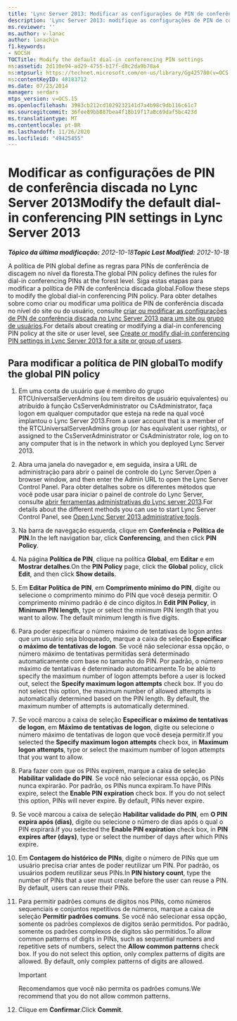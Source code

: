 ```yaml
---
title: 'Lync Server 2013: Modificar as configurações de PIN de conferência discada'
description: 'Lync Server 2013: modifique as configurações de PIN de conferência discada padrão.'
ms.reviewer: ''
ms.author: v-lanac
author: lanachin
f1.keywords:
- NOCSH
TOCTitle: Modify the default dial-in conferencing PIN settings
ms:assetid: 2d110e94-ad29-4755-b17f-d8c2da9b78a4
ms:mtpsurl: https://technet.microsoft.com/en-us/library/Gg425780(v=OCS.15)
ms:contentKeyID: 48183712
ms.date: 07/23/2014
manager: serdars
mtps_version: v=OCS.15
ms.openlocfilehash: 3983cb212cd1029232141d7a4b98c9db116c61c7
ms.sourcegitcommit: 36fee89bb887bea4f18b19f17a8c69daf5bc423d
ms.translationtype: MT
ms.contentlocale: pt-BR
ms.lasthandoff: 11/26/2020
ms.locfileid: "49425455"
---
```

# <a name="modify-the-default-dial-in-conferencing-pin-settings-in-lync-server-2013"></a><span data-ttu-id="057fc-103">Modificar as configurações de PIN de conferência discada no Lync Server 2013</span><span class="sxs-lookup"><span data-stu-id="057fc-103">Modify the default dial-in conferencing PIN settings in Lync Server 2013</span></span>

<div data-xmlns="http://www.w3.org/1999/xhtml">

<div class="topic" data-xmlns="http://www.w3.org/1999/xhtml" data-msxsl="urn:schemas-microsoft-com:xslt" data-cs="https://msdn.microsoft.com/">

<div data-asp="https://msdn2.microsoft.com/asp">



</div>

<div id="mainSection">

<div id="mainBody"><span data-ttu-id="057fc-104">

<span> </span></span><span class="sxs-lookup"><span data-stu-id="057fc-104">

<span> </span></span></span>

<span data-ttu-id="057fc-105">_**Tópico da última modificação:** 2012-10-18_</span><span class="sxs-lookup"><span data-stu-id="057fc-105">_**Topic Last Modified:** 2012-10-18_</span></span>

<span data-ttu-id="057fc-106">A política de PIN global define as regras para PINs de conferência de discagem no nível da floresta.</span><span class="sxs-lookup"><span data-stu-id="057fc-106">The global PIN policy defines the rules for dial-in conferencing PINs at the forest level.</span></span> <span data-ttu-id="057fc-107">Siga estas etapas para modificar a política de PIN de conferência discada global.</span><span class="sxs-lookup"><span data-stu-id="057fc-107">Follow these steps to modify the global dial-in conferencing PIN policy.</span></span> <span data-ttu-id="057fc-108">Para obter detalhes sobre como criar ou modificar uma política de PIN de conferência discada no nível do site ou do usuário, consulte [criar ou modificar as configurações de PIN de conferência discada no Lync Server 2013 para um site ou grupo de usuários](lync-server-2013-create-or-modify-dial-in-conferencing-pin-settings-for-a-site-or-group-of-users.md).</span><span class="sxs-lookup"><span data-stu-id="057fc-108">For details about creating or modifying a dial-in conferencing PIN policy at the site or user level, see [Create or modify dial-in conferencing PIN settings in Lync Server 2013 for a site or group of users](lync-server-2013-create-or-modify-dial-in-conferencing-pin-settings-for-a-site-or-group-of-users.md).</span></span>

<div>

## <a name="to-modify-the-global-pin-policy"></a><span data-ttu-id="057fc-109">Para modificar a política de PIN global</span><span class="sxs-lookup"><span data-stu-id="057fc-109">To modify the global PIN policy</span></span>

1.  <span data-ttu-id="057fc-110">Em uma conta de usuário que é membro do grupo RTCUniversalServerAdmins (ou tem direitos de usuário equivalentes) ou atribuído à função CsServerAdministrator ou CsAdministrator, faça logon em qualquer computador que esteja na rede na qual você implantou o Lync Server 2013.</span><span class="sxs-lookup"><span data-stu-id="057fc-110">From a user account that is a member of the RTCUniversalServerAdmins group (or has equivalent user rights), or assigned to the CsServerAdministrator or CsAdministrator role, log on to any computer that is in the network in which you deployed Lync Server 2013.</span></span>

2.  <span data-ttu-id="057fc-111">Abra uma janela do navegador e, em seguida, insira a URL de administração para abrir o painel de controle do Lync Server.</span><span class="sxs-lookup"><span data-stu-id="057fc-111">Open a browser window, and then enter the Admin URL to open the Lync Server Control Panel.</span></span> <span data-ttu-id="057fc-112">Para obter detalhes sobre os diferentes métodos que você pode usar para iniciar o painel de controle do Lync Server, consulte [abrir ferramentas administrativas do Lync server 2013](lync-server-2013-open-lync-server-administrative-tools.md).</span><span class="sxs-lookup"><span data-stu-id="057fc-112">For details about the different methods you can use to start Lync Server Control Panel, see [Open Lync Server 2013 administrative tools](lync-server-2013-open-lync-server-administrative-tools.md).</span></span>

3.  <span data-ttu-id="057fc-113">Na barra de navegação esquerda, clique em **Conferência** e **Política de PIN**.</span><span class="sxs-lookup"><span data-stu-id="057fc-113">In the left navigation bar, click **Conferencing**, and then click **PIN Policy**.</span></span>

4.  <span data-ttu-id="057fc-114">Na página **Política de PIN**, clique na política **Global**, em **Editar** e em **Mostrar detalhes**.</span><span class="sxs-lookup"><span data-stu-id="057fc-114">On the **PIN Policy** page, click the **Global** policy, click **Edit**, and then click **Show details**.</span></span>

5.  <span data-ttu-id="057fc-p103">Em **Editar Política de PIN**, em **Comprimento mínimo do PIN**, digite ou selecione o comprimento mínimo do PIN que você deseja permitir. O comprimento mínimo padrão é de cinco dígitos.</span><span class="sxs-lookup"><span data-stu-id="057fc-p103">In **Edit PIN Policy**, in **Minimum PIN length**, type or select the minimum PIN length that you want to allow. The default minimum length is five digits.</span></span>

6.  <span data-ttu-id="057fc-p104">Para poder especificar o número máximo de tentativas de logon antes que um usuário seja bloqueado, marque a caixa de seleção **Especificar o máximo de tentativas de logon**. Se você não selecionar essa opção, o número máximo de tentativas permitidas será determinado automaticamente com base no tamanho do PIN. Por padrão, o número máximo de tentativas é determinado automaticamente.</span><span class="sxs-lookup"><span data-stu-id="057fc-p104">To be able to specify the maximum number of logon attempts before a user is locked out, select the **Specify maximum logon attempts** check box. If you do not select this option, the maximum number of allowed attempts is automatically determined based on the PIN length. By default, the maximum number of attempts is automatically determined.</span></span>

7.  <span data-ttu-id="057fc-120">Se você marcou a caixa de seleção **Especificar o máximo de tentativas de logon**, em **Máximo de tentativas de logon**, digite ou selecione o número máximo de tentativas de logon que você deseja permitir.</span><span class="sxs-lookup"><span data-stu-id="057fc-120">If you selected the **Specify maximum logon attempts** check box, in **Maximum logon attempts**, type or select the maximum number of logon attempts that you want to allow.</span></span>

8.  <span data-ttu-id="057fc-p105">Para fazer com que os PINs expirem, marque a caixa de seleção **Habilitar validade do PIN**. Se você não selecionar essa opção, os PINs nunca expirarão. Por padrão, os PINs nunca expiram.</span><span class="sxs-lookup"><span data-stu-id="057fc-p105">To have PINs expire, select the **Enable PIN expiration** check box. If you do not select this option, PINs will never expire. By default, PINs never expire.</span></span>

9.  <span data-ttu-id="057fc-124">Se você marcou a caixa de seleção **Habilitar validade do PIN**, em **O PIN expira após (dias)**, digite ou selecione o número de dias após o qual o PIN expirará.</span><span class="sxs-lookup"><span data-stu-id="057fc-124">If you selected the **Enable PIN expiration** check box, in **PIN expires after (days)**, type or select the number of days after which PINs expire.</span></span>

10. <span data-ttu-id="057fc-p106">Em **Contagem do histórico de PINs**, digite o número de PINs que um usuário precisa criar antes de poder reutilizar um PIN. Por padrão, os usuários podem reutilizar seus PINs.</span><span class="sxs-lookup"><span data-stu-id="057fc-p106">In **PIN history count**, type the number of PINs that a user must create before the user can reuse a PIN. By default, users can reuse their PINs.</span></span>

11. <span data-ttu-id="057fc-p107">Para permitir padrões comuns de dígitos nos PINs, como números sequenciais e conjuntos repetitivos de números, marque a caixa de seleção **Permitir padrões comuns**. Se você não selecionar essa opção, somente os padrões complexos de dígitos serão permitidos. Por padrão, somente os padrões complexos de dígitos são permitidos.</span><span class="sxs-lookup"><span data-stu-id="057fc-p107">To allow common patterns of digits in PINs, such as sequential numbers and repetitive sets of numbers, select the **Allow common patterns** check box. If you do not select this option, only complex patterns of digits are allowed. By default, only complex patterns of digits are allowed.</span></span>
    
    <div>
    

    > [!IMPORTANT]  
    > <span data-ttu-id="057fc-130">Recomendamos que você não permita os padrões comuns.</span><span class="sxs-lookup"><span data-stu-id="057fc-130">We recommend that you do not allow common patterns.</span></span>

    
    </div>

12. <span data-ttu-id="057fc-131">Clique em **Confirmar**.</span><span class="sxs-lookup"><span data-stu-id="057fc-131">Click **Commit**.</span></span>

<span data-ttu-id="057fc-132"></div>

</div>

<span> </span>

</div>

</div>

</span><span class="sxs-lookup"><span data-stu-id="057fc-132"></div>

</div>

<span> </span>

</div>

</div>

</span></span></div>

